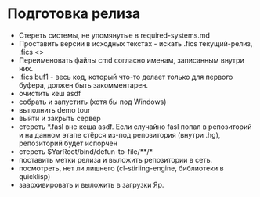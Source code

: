 Подготовка релиза
==============

- Стереть системы, не упомянутые в required-systems.md
- Проставить версии в исходных текстах - искать .fics текущий-релиз, .fics <<TRUNK>>
- Переименовать файлы cmd согласно именам, записанным внутри них. 
- .fics buf1 - весь код, который что-то делает только для первого буфера, должен быть закомментарен.
- очистить кеш asdf
- собрать и запустить (хотя бы под Windows)
- выполнить demo tour
- выйти и закрыть сервер
- стереть *.fasl вне кеша asdf. Если случайно fasl попал в репозиторий и на данном этапе стёрся из-под репозитория (внутри .hg), репозиторий будет испорчен
- стереть $YarRoot/bind/defun-to-file/**/*
- поставить метки релиза и выложить репозитории в сеть.
- посмотреть, нет ли лишнего (cl-stirling-engine, библиотеки в quicklisp)
- заархивировать и выложить в загрузки Яр.

